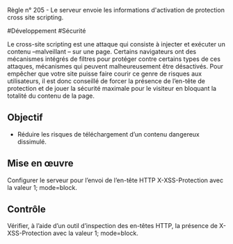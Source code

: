
Règle n° 205  - Le serveur envoie les informations d'activation de protection cross site scripting.

#Développement #Sécurité

Le cross-site scripting est une attaque qui consiste à injecter et exécuter un contenu –malveillant – sur une page. Certains navigateurs ont des mécanismes intégrés de filtres pour protéger contre certains types de ces attaques, mécanismes qui peuvent malheureusement être désactivés. Pour empêcher que votre site puisse faire courir ce genre de risques aux utilisateurs, il est donc conseillé de forcer la présence de l’en-tête de protection et de jouer la sécurité maximale pour le visiteur en bloquant la totalité du contenu de la page.

Objectif
--------

*   Réduire les risques de téléchargement d’un contenu dangereux dissimulé.

Mise en œuvre
-------------

Configurer le serveur pour l’envoi de l’en-tête HTTP X-XSS-Protection avec la valeur 1; mode=block.

Contrôle
--------

Vérifier, à l’aide d’un outil d’inspection des en-têtes HTTP, la présence de X-XSS-Protection avec la valeur 1; mode=block.
